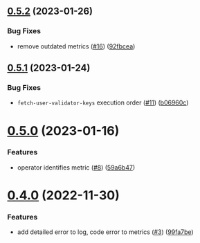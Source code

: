 ## [0.5.2](https://github.com/lidofinance/solana-validators-monitoring/compare/0.5.1...0.5.2) (2023-01-26)


### Bug Fixes

* remove outdated metrics ([#16](https://github.com/lidofinance/solana-validators-monitoring/issues/16)) ([92fbcea](https://github.com/lidofinance/solana-validators-monitoring/commit/92fbcea9789b4095d2f5226328eee0fea7b50ae2))



## [0.5.1](https://github.com/lidofinance/solana-validators-monitoring/compare/0.5.0...0.5.1) (2023-01-24)


### Bug Fixes

* `fetch-user-validator-keys` execution order ([#11](https://github.com/lidofinance/solana-validators-monitoring/issues/11)) ([b06960c](https://github.com/lidofinance/solana-validators-monitoring/commit/b06960c01238e57111d75c3798b4a0c1cbbedc7e))



# [0.5.0](https://github.com/lidofinance/solana-validators-monitoring/compare/0.4.0...0.5.0) (2023-01-16)


### Features

* operator identifies metric ([#8](https://github.com/lidofinance/solana-validators-monitoring/issues/8)) ([59a6b47](https://github.com/lidofinance/solana-validators-monitoring/commit/59a6b475f9eb0f4b4258831b1182ee9a5f24373f))



# [0.4.0](https://github.com/lidofinance/solana-validators-monitoring/compare/99fa7be4e8e51144d360bdf24f6bfc1a7ac11c49...0.4.0) (2022-11-30)


### Features

* add detailed error to log, code error to metrics ([#3](https://github.com/lidofinance/solana-validators-monitoring/issues/3)) ([99fa7be](https://github.com/lidofinance/solana-validators-monitoring/commit/99fa7be4e8e51144d360bdf24f6bfc1a7ac11c49))



